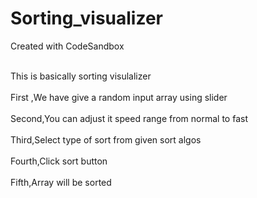 # Sorting_visualizer
Created with CodeSandbox

<br>This is basically sorting visulalizer<br> 
<br>First ,We have give a random input array using slider<br>
<br>Second,You can adjust it speed range from normal to fast<br>
<br>Third,Select type of sort from given sort algos<br>
<br>Fourth,Click sort button<br>
<br>Fifth,Array will be sorted<br>
